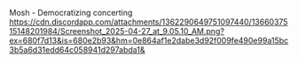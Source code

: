 Mosh - Democratizing concerting
https://cdn.discordapp.com/attachments/1362290649751097440/1366037515148201984/Screenshot_2025-04-27_at_9.05.10_AM.png?ex=680f7d13&is=680e2b93&hm=0e864af1e2dabe3d92f009fe490e99a15bc3b5a6d31edd64c058941d297abda1&
